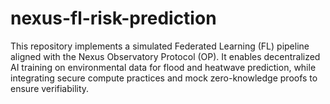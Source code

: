 # nexus-fl-risk-prediction
This repository implements a simulated Federated Learning (FL) pipeline aligned with the Nexus Observatory Protocol (OP). It enables decentralized AI training on environmental data for flood and heatwave prediction, while integrating secure compute practices and mock zero-knowledge proofs to ensure verifiability.
